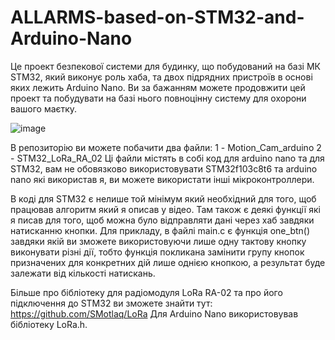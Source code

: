# ALLARMS-based-on-STM32-and-Arduino-Nano
Це проект безпекової системи для будинку, що побудований на базі МК STM32, який виконує роль хаба, та двох підрядних пристроїв в основі яких лежить Arduino Nano. Ви за бажанням можете продовжити цей проект та побудувати на базі нього повноцінну систему для охорони вашого маєтку.

![image](https://user-images.githubusercontent.com/112160327/186866644-d28e8843-e1cd-4737-96f6-d863ca41862e.png)

В репозиторію ви можете побачити два файли: 
                                            1 - Motion_Cam_arduino
                                            2 - STM32_LoRa_RA_02
Ці файли містять в собі код для arduino nano та для STM32, вам не обовязково використовувати STM32f103c8t6 та arduino nano які використав я, ви можете використати інші мікроконтроллери.

В коді для STM32 є нелише той мінімум який необхідний для того, щоб працював алгоритм який я описав у відео. Там також є деякі функції які я писав для того, щоб можна було відправляти дані через хаб завдяки натисканню кнопки. Для прикладу, в файлі main.с є функція one_btn() завдяки якій ви зможете використовуючи лише одну тактову кнопку виконувати різні дії, тобто функція покликана замінити групу кнопок призначених для конкретних дій лише однією кнопкою, а результат буде залежати від кількості натискань.

Більше про бібліотеку для радіомодуля LoRa RA-02 та про його підключення до STM32 ви зможете знайти тут: https://github.com/SMotlaq/LoRa
Для Arduino Nano використовував бібліотеку LoRa.h.



